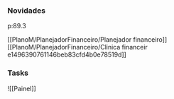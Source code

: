 
### Novidades ###
p:89.3


[[PlanoM/PlanejadorFinanceiro/Planejador financeiro]]
[[PlanoM/PlanejadorFinanceiro/Clinica financeir e1496390761146beb83cfd4b0e78519d]]



### Tasks ###
![[Painel]]